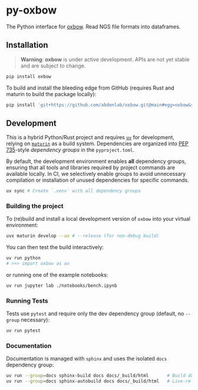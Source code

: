 # py-oxbow

The Python interface for [oxbow](https://github.com/abdenlab/oxbow). Read NGS file formats into dataframes.

## Installation

> **Warning**: **oxbow** is under active development. APIs are not yet stable and are subject to change.

```sh
pip install oxbow
```

To build and install the bleeding edge from GitHub (requires Rust and maturin to build the package locally):

```sh
pip install 'git+https://github.com/abdenlab/oxbow.git@main#egg=oxbow&subdirectory=py-oxbow'
```

## Development

This is a hybrid Python/Rust project and requires
[`uv`](https://github.com/astral-sh/uv) for development, relying on
[`maturin`](https://github.com/PyO3/maturin) as a build system. Dependencies
are organized into [PEP 735](https://peps.python.org/pep-0735/)-style
_dependency groups_ in the `pyproject.toml`.

By default, the development environment enables **all** dependency groups,
ensuring that all tools and libraries required by project commands are
available locally. In CI, we selectively enable groups to avoid unnecessary
compilation or installation of unused dependencies for specific commands.

```sh
uv sync # Create `.venv` with all dependency groups
```

### Building the project

To (re)build and install a local development version of `oxbow` into your
virtual environment:

```sh
uvx maturin develop --uv # --release (for non-debug build)
```

You can then test the build interactively:

```sh
uv run python
# >>> import oxbow as ox
```

or running one of the example notebooks:

```sh
uv run jupyter lab ./notebooks/bench.ipynb
```

### Running Tests

Tests use `pytest` and require only the dev dependency group (default, no
`--group` necessary):

```sh
uv run pytest
```

### Documentation

Documentation is managed with `sphinx` and uses the isolated `docs` dependency group:

```sh
uv run --group=docs sphinx-build docs docs/_build/html       # Build docs
uv run --group=docs sphinx-autobuild docs docs/_build/html   # Live-reload server
```
